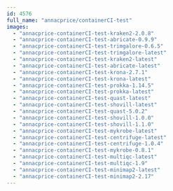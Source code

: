 ```yaml
---
id: 4576
full_name: "annacprice/containerCI-test"
images: 
  - "annacprice-containerCI-test-kraken2-2.0.8"
  - "annacprice-containerCI-test-abricate-0.9.9"
  - "annacprice-containerCI-test-trimgalore-0.6.5"
  - "annacprice-containerCI-test-trimgalore-latest"
  - "annacprice-containerCI-test-kraken2-latest"
  - "annacprice-containerCI-test-abricate-latest"
  - "annacprice-containerCI-test-krona-2.7.1"
  - "annacprice-containerCI-test-krona-latest"
  - "annacprice-containerCI-test-prokka-1.14.5"
  - "annacprice-containerCI-test-prokka-latest"
  - "annacprice-containerCI-test-quast-latest"
  - "annacprice-containerCI-test-shovill-latest"
  - "annacprice-containerCI-test-quast-5.0.2"
  - "annacprice-containerCI-test-shovill-1.0.0"
  - "annacprice-containerCI-test-shovill-1.1.0"
  - "annacprice-containerCI-test-mykrobe-latest"
  - "annacprice-containerCI-test-centrifuge-latest"
  - "annacprice-containerCI-test-centrifuge-1.0.4"
  - "annacprice-containerCI-test-mykrobe-0.8.1"
  - "annacprice-containerCI-test-multiqc-latest"
  - "annacprice-containerCI-test-multiqc-1.9"
  - "annacprice-containerCI-test-minimap2-latest"
  - "annacprice-containerCI-test-minimap2-2.17"
---
```

